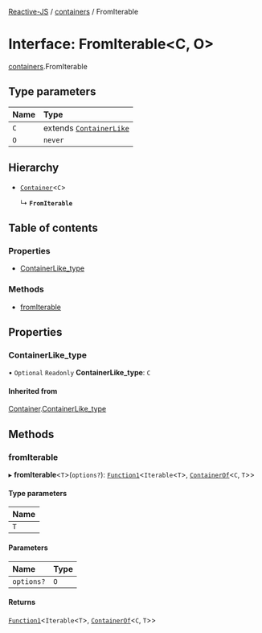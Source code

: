 [Reactive-JS](../README.md) / [containers](../modules/containers.md) / FromIterable

# Interface: FromIterable<C, O\>

[containers](../modules/containers.md).FromIterable

## Type parameters

| Name | Type |
| :------ | :------ |
| `C` | extends [`ContainerLike`](containers.ContainerLike.md) |
| `O` | `never` |

## Hierarchy

- [`Container`](containers.Container.md)<`C`\>

  ↳ **`FromIterable`**

## Table of contents

### Properties

- [ContainerLike\_type](containers.FromIterable.md#containerlike_type)

### Methods

- [fromIterable](containers.FromIterable.md#fromiterable)

## Properties

### ContainerLike\_type

• `Optional` `Readonly` **ContainerLike\_type**: `C`

#### Inherited from

[Container](containers.Container.md).[ContainerLike_type](containers.Container.md#containerlike_type)

## Methods

### fromIterable

▸ **fromIterable**<`T`\>(`options?`): [`Function1`](../modules/functions.md#function1)<`Iterable`<`T`\>, [`ContainerOf`](../modules/containers.md#containerof)<`C`, `T`\>\>

#### Type parameters

| Name |
| :------ |
| `T` |

#### Parameters

| Name | Type |
| :------ | :------ |
| `options?` | `O` |

#### Returns

[`Function1`](../modules/functions.md#function1)<`Iterable`<`T`\>, [`ContainerOf`](../modules/containers.md#containerof)<`C`, `T`\>\>
